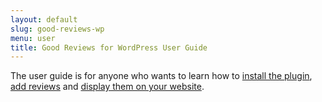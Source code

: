 ```yaml
---
layout: default
slug: good-reviews-wp
menu: user
title: Good Reviews for WordPress User Guide
---
```

The user guide is for anyone who wants to learn how to [install the  plugin](getting-started/install), [add reviews](getting-started/add) and [display them on your website](getting-started/display).
